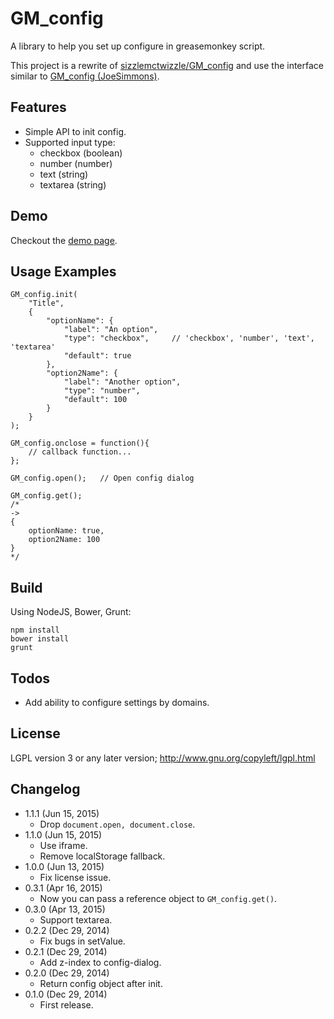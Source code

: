 GM_config
=========
A library to help you set up configure in greasemonkey script.

This project is a rewrite of [sizzlemctwizzle/GM_config][1] and use the interface similar to [GM_config (JoeSimmons)][2].

[1]: https://github.com/sizzlemctwizzle/GM_config
[2]: https://greasyfork.org/en/scripts/1884-gm-config

Features
--------
* Simple API to init config.
* Supported input type:
	- checkbox (boolean)
	- number (number)
	- text (string)
	- textarea (string)

Demo
----
Checkout the [demo page][3].

[3]: https://rawgit.com/eight04/GM_config/master/demo.html

Usage Examples
--------------
```
GM_config.init(
	"Title",
	{
		"optionName": {
			"label": "An option",
			"type": "checkbox",		// 'checkbox', 'number', 'text', 'textarea'
			"default": true
		},
		"option2Name": {
			"label": "Another option",
			"type": "number",
			"default": 100
		}
	}
);

GM_config.onclose = function(){
	// callback function...
};

GM_config.open();	// Open config dialog

GM_config.get();
/*
->
{
	optionName: true,
	option2Name: 100
}
*/

```

Build
-----
Using NodeJS, Bower, Grunt:
```
npm install
bower install
grunt
```

Todos
-----
* Add ability to configure settings by domains.

License
-------
LGPL version 3 or any later version; http://www.gnu.org/copyleft/lgpl.html

Changelog
---------
* 1.1.1 (Jun 15, 2015)
	- Drop `document.open, document.close`.
* 1.1.0 (Jun 15, 2015)
	- Use iframe.
	- Remove localStorage fallback.
* 1.0.0 (Jun 13, 2015)
	- Fix license issue.
* 0.3.1 (Apr 16, 2015)
	- Now you can pass a reference object to `GM_config.get()`.
* 0.3.0 (Apr 13, 2015)
	- Support textarea.
* 0.2.2 (Dec 29, 2014)
	- Fix bugs in setValue.
* 0.2.1 (Dec 29, 2014)
	- Add z-index to config-dialog.
* 0.2.0 (Dec 29, 2014)
	- Return config object after init.
* 0.1.0 (Dec 29, 2014)
	- First release.
